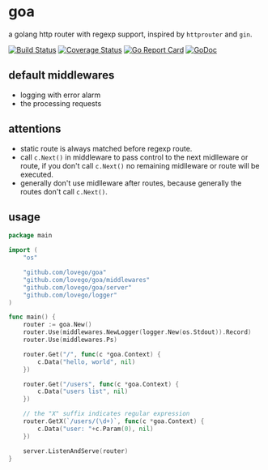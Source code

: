 # goa
a golang http router with regexp support, inspired by `httprouter` and `gin`.

[![Build Status](https://travis-ci.org/lovego/goa.svg?branch=master)](https://travis-ci.org/lovego/goa)
[![Coverage Status](https://img.shields.io/coveralls/github/lovego/goa/master.svg)](https://coveralls.io/github/lovego/goa?branch=master)
[![Go Report Card](https://goreportcard.com/badge/github.com/lovego/goa?1)](https://goreportcard.com/report/github.com/lovego/goa)
[![GoDoc](https://godoc.org/github.com/lovego/goa?status.svg)](https://godoc.org/github.com/lovego/goa)

## default middlewares
- logging with error alarm
- the processing requests

## attentions
- static route is always matched before regexp route.
- call `c.Next()` in middleware to pass control to the next midlleware or route,
  if you don't call `c.Next()` no remaining midlleware or route will be executed.
- generally don't use midlleware after routes,
  because generally the routes don't call `c.Next()`.

## usage
```go
package main

import (
	"os"

	"github.com/lovego/goa"
	"github.com/lovego/goa/middlewares"
	"github.com/lovego/goa/server"
	"github.com/lovego/logger"
)

func main() {
	router := goa.New()
	router.Use(middlewares.NewLogger(logger.New(os.Stdout)).Record)
	router.Use(middlewares.Ps)

	router.Get("/", func(c *goa.Context) {
		c.Data("hello, world", nil)
	})

	router.Get("/users", func(c *goa.Context) {
		c.Data("users list", nil)
	})

	// the "X" suffix indicates regular expression
	router.GetX(`/users/(\d+)`, func(c *goa.Context) {
		c.Data("user: "+c.Param(0), nil)
	})

	server.ListenAndServe(router)
}
```
